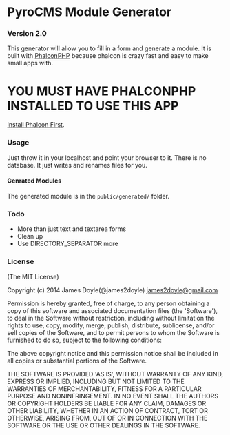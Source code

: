 PyroCMS Module Generator
=======================

### Version 2.0

This generator will allow you to fill in a form and generate a module. It is built with [PhalconPHP](http://phalconphp.com/en/) because phalcon is crazy fast and easy to make small apps with.

# YOU MUST HAVE PHALCONPHP INSTALLED TO USE THIS APP

[Install Phalcon First](http://phalconphp.com/en/download).

### Usage

Just throw it in your localhost and point your browser to it. There is no database. It just writes and renames files for you.

#### Genrated Modules

The generated module is in the `public/generated/` folder.

### Todo

* More than just text and textarea forms
* Clean up
* Use DIRECTORY_SEPARATOR more

### License

(The MIT License)

Copyright (c) 2014 James Doyle(@james2doyle) james2doyle@gmail.com

Permission is hereby granted, free of charge, to any person obtaining
a copy of this software and associated documentation files (the
'Software'), to deal in the Software without restriction, including
without limitation the rights to use, copy, modify, merge, publish,
distribute, sublicense, and/or sell copies of the Software, and to
permit persons to whom the Software is furnished to do so, subject to
the following conditions:

The above copyright notice and this permission notice shall be
included in all copies or substantial portions of the Software.

THE SOFTWARE IS PROVIDED 'AS IS', WITHOUT WARRANTY OF ANY KIND,
EXPRESS OR IMPLIED, INCLUDING BUT NOT LIMITED TO THE WARRANTIES OF
MERCHANTABILITY, FITNESS FOR A PARTICULAR PURPOSE AND NONINFRINGEMENT.
IN NO EVENT SHALL THE AUTHORS OR COPYRIGHT HOLDERS BE LIABLE FOR ANY
CLAIM, DAMAGES OR OTHER LIABILITY, WHETHER IN AN ACTION OF CONTRACT,
TORT OR OTHERWISE, ARISING FROM, OUT OF OR IN CONNECTION WITH THE
SOFTWARE OR THE USE OR OTHER DEALINGS IN THE SOFTWARE.